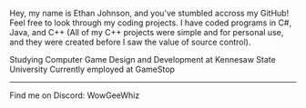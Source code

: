 Hey, my name is Ethan Johnson, and you've stumbled accross my GitHub!
Feel free to look through my coding projects.
I have coded programs in C#, Java, and C++ (All of my C++ projects were simple and for personal use, and they were created before I saw the value of source control).

Studying Computer Game Design and Development at Kennesaw State University
Currently employed at GameStop

----

Find me on Discord: WowGeeWhiz
